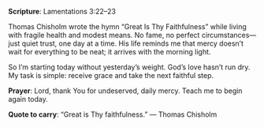 **Scripture**: Lamentations 3:22–23

Thomas Chisholm wrote the hymn “Great Is Thy Faithfulness” while living with fragile health and modest means. No fame, no perfect circumstances—just quiet trust, one day at a time. His life reminds me that mercy doesn’t wait for everything to be neat; it arrives with the morning light.

So I’m starting today without yesterday’s weight. God’s love hasn’t run dry. My task is simple: receive grace and take the next faithful step.

**Prayer**: Lord, thank You for undeserved, daily mercy. Teach me to begin again today.

**Quote to carry**: “Great is Thy faithfulness.” — Thomas Chisholm
